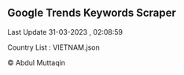 

## Google Trends Keywords Scraper 
 
Last Update 31-03-2023 , 02:08:59

Country List :
VIETNAM.json



© Abdul Muttaqin 
